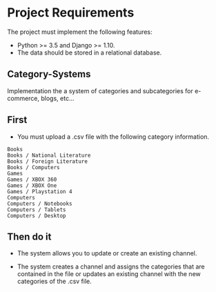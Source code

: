 # Project Requirements

The project must implement the following features:

- Python >= 3.5 and Django >= 1.10.
- The data should be stored in a relational database.

## Category-Systems

Implementation the a system of categories and subcategories for e-commerce, blogs, etc...

## First

- You must upload a .csv file with the following category information.
```
Books
Books / National Literature
Books / Foreign Literature
Books / Computers
Games
Games / XBOX 360
Games / XBOX One
Games / Playstation 4
Computers
Computers / Notebooks
Computers / Tablets
Computers / Desktop

```

## Then do it

- The system allows you to update or create an existing channel.

- The system creates a channel and assigns the categories that are contained in the file 
or updates an existing channel with the new categories of the .csv file.




